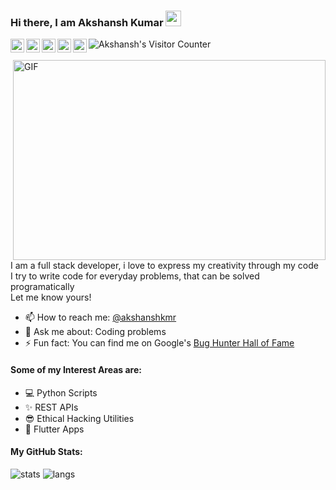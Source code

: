 ### Hi there, I am Akshansh Kumar <img src="https://media.giphy.com/media/hvRJCLFzcasrR4ia7z/giphy.gif" width="25px">

<a href="https://app.codesignal.com/profile/akshanshkmr">
  <img align="left" alt="Akshansh's CodeSignal" width="22px" src="https://pathrise-website-guide-wp.s3.us-west-1.amazonaws.com/guides/wp-content/uploads/2019/06/28190511/xPDfUHI1_400x400.jpg" />
</a>
<a href="https://m.facebook.com/akshanshkmr">
  <img align="left" alt="Akshansh's Facebook" width="22px" src="https://raw.githubusercontent.com/peterthehan/peterthehan/master/assets/facebook.svg" />
</a>
<a href="https://www.instagram.com/akshanshkmr/">
  <img align="left" alt="Akshansh's Instagram" width="22px" src="https://upload.wikimedia.org/wikipedia/commons/thumb/e/e7/Instagram_logo_2016.svg/1200px-Instagram_logo_2016.svg.png" />
</a>
<a href="https://www.linkedin.com/in/akshanshkmr/">
  <img align="left" alt="Akshansh's LinkedIN" width="22px" src="https://raw.githubusercontent.com/peterthehan/peterthehan/master/assets/linkedin.svg" />
</a>
<a href="https://twitter.com/akshanshkmr">
  <img align="left" alt="Akshansh Kumar | Twitter" width="22px" src="https://raw.githubusercontent.com/peterthehan/peterthehan/master/assets/twitter.svg" />
</a>
<a href="https://visitor-badge.glitch.me/badge?page_id=akshanshkmr.akshanshkmr">
  <img align="left" alt="Akshansh's Visitor Counter" src="https://visitor-badge.glitch.me/badge?page_id=akshanshkmr.akshanshkmr" />
</a>
<br />
<br />

<img align="right" alt="GIF" src="https://github.com/akshanshkmr/akshanshkmr/blob/main/code.gif?raw=true" width="500" height="320" />

I am a full stack developer, i love to express my creativity through my code <br />
I try to write code for everyday problems, that can be solved programatically <br />
Let me know yours! <br />

- 📫 How to reach me: [@akshanshkmr](https://twitter.com/akshanshkmr)
- 💬 Ask me about: Coding problems
- ⚡ Fun fact: You can find me on Google's [Bug Hunter Hall of Fame](https://bughunter.withgoogle.com/rank/hm/1)

#### Some of my Interest Areas are:

- 💻 Python Scripts 
- ✨ REST APIs
- 😎 Ethical Hacking Utilities
- 📱  Flutter Apps 

#### My GitHub Stats:

![stats](https://github-readme-stats.vercel.app/api?username=akshanshkmr&show_icons=true&theme=react)
![langs](https://github-readme-stats.vercel.app/api/top-langs/?username=akshanshkmr&theme=react&layout=compact)
<!-- <p align="center"> 
<img src="https://github-readme-stats.vercel.app/api?username=akshanshkmr&show_icons=true&theme=react" alt="akshanshkmr" />
<img src="https://github-readme-stats.vercel.app/api/top-langs/?username=akshanshkmr&theme=react&layout=compact" alt="akshanshkmr" /> -->
